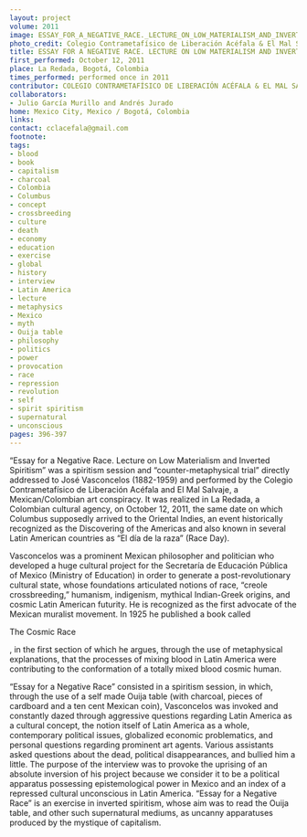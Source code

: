 ```yaml
---
layout: project
volume: 2011
image: ESSAY_FOR_A_NEGATIVE_RACE._LECTURE_ON_LOW_MATERIALISM_AND_INVERTED_SPIRITISM.jpg
photo_credit: Colegio Contrametafísico de Liberación Acéfala & El Mal Salvaje
title: ESSAY FOR A NEGATIVE RACE. LECTURE ON LOW MATERIALISM AND INVERTED SPIRITISM
first_performed: October 12, 2011
place: La Redada, Bogotá, Colombia
times_performed: performed once in 2011
contributor: COLEGIO CONTRAMETAFÍSICO DE LIBERACIÓN ACÉFALA & EL MAL SALVAJE
collaborators:
- Julio García Murillo and Andrés Jurado
home: Mexico City, Mexico / Bogotá, Colombia
links: 
contact: cclacefala@gmail.com
footnote: 
tags:
- blood
- book
- capitalism
- charcoal
- Colombia
- Columbus
- concept
- crossbreeding
- culture
- death
- economy
- education
- exercise
- global
- history
- interview
- Latin America
- lecture
- metaphysics
- Mexico
- myth
- Ouija table
- philosophy
- politics
- power
- provocation
- race
- repression
- revolution
- self
- spirit spiritism
- supernatural
- unconscious
pages: 396-397
---
```


“Essay for a Negative Race. Lecture on Low Materialism and Inverted Spiritism” was a spiritism session and “counter-metaphysical trial” directly addressed to José Vasconcelos (1882-1959) and performed by the Colegio Contrametafísico de Liberación Acéfala and El Mal Salvaje, a Mexican/Colombian art conspiracy. It was realized in La Redada, a Colombian cultural agency, on October 12, 2011, the same date on which Columbus supposedly arrived to the Oriental Indies, an event historically recognized as the Discovering of the Americas and also known in several Latin American countries as “El día de la raza” (Race Day).

Vasconcelos was a prominent Mexican philosopher and politician who developed a huge cultural project for the Secretaría de Educación Pública of Mexico (Ministry of Education) in order to generate a post-revolutionary cultural state, whose foundations articulated notions of race, “creole crossbreeding,” humanism, indigenism, mythical Indian-Greek origins, and cosmic Latin American futurity. He is recognized as the first advocate of the Mexican muralist movement. In 1925 he published a book called 

The Cosmic Race

, in the first section of which he argues, through the use of metaphysical explanations, that the processes of mixing blood in Latin America were contributing to the conformation of a totally mixed blood cosmic human.

“Essay for a Negative Race” consisted in a spiritism session, in which, through the use of a self made Ouija table (with charcoal, pieces of cardboard and a ten cent Mexican coin), Vasconcelos was invoked and constantly dazed through aggressive questions regarding Latin America as a cultural concept, the notion itself of Latin America as a whole, contemporary political issues, globalized economic problematics, and personal questions regarding prominent art agents. Various assistants asked questions about the dead, political disappearances, and bullied him a little. The purpose of the interview was to provoke the uprising of an absolute inversion of his project because we consider it to be a political apparatus possessing epistemological power in Mexico and an index of a repressed cultural unconscious in Latin America. “Essay for a Negative Race” is an exercise in inverted spiritism, whose aim was to read the Ouija table, and other such supernatural mediums, as uncanny apparatuses produced by the mystique of capitalism.
